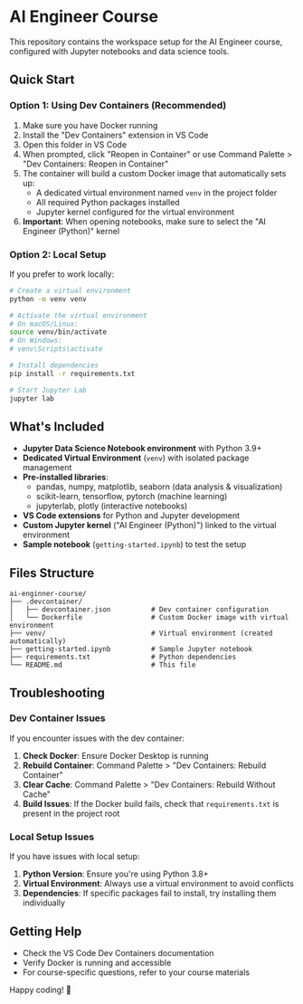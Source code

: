 # AI Engineer Course

This repository contains the workspace setup for the AI Engineer course, configured with Jupyter notebooks and data science tools.

## Quick Start

### Option 1: Using Dev Containers (Recommended)

1. Make sure you have Docker running
2. Install the "Dev Containers" extension in VS Code
3. Open this folder in VS Code
4. When prompted, click "Reopen in Container" or use Command Palette > "Dev Containers: Reopen in Container"
5. The container will build a custom Docker image that automatically sets up:
   - A dedicated virtual environment named `venv` in the project folder
   - All required Python packages installed
   - Jupyter kernel configured for the virtual environment
6. **Important**: When opening notebooks, make sure to select the "AI Engineer (Python)" kernel

### Option 2: Local Setup

If you prefer to work locally:

```bash
# Create a virtual environment
python -m venv venv

# Activate the virtual environment
# On macOS/Linux:
source venv/bin/activate
# On Windows:
# venv\Scripts\activate

# Install dependencies
pip install -r requirements.txt

# Start Jupyter Lab
jupyter lab
```

## What's Included

- **Jupyter Data Science Notebook environment** with Python 3.9+
- **Dedicated Virtual Environment** (`venv`) with isolated package management
- **Pre-installed libraries**:
  - pandas, numpy, matplotlib, seaborn (data analysis & visualization)
  - scikit-learn, tensorflow, pytorch (machine learning)
  - jupyterlab, plotly (interactive notebooks)
- **VS Code extensions** for Python and Jupyter development
- **Custom Jupyter kernel** ("AI Engineer (Python)") linked to the virtual environment
- **Sample notebook** (`getting-started.ipynb`) to test the setup

## Files Structure

```
ai-enginner-course/
├── .devcontainer/
│   ├── devcontainer.json          # Dev container configuration
│   └── Dockerfile                 # Custom Docker image with virtual environment
├── venv/                          # Virtual environment (created automatically)
├── getting-started.ipynb          # Sample Jupyter notebook
├── requirements.txt               # Python dependencies
└── README.md                      # This file
```

## Troubleshooting

### Dev Container Issues

If you encounter issues with the dev container:

1. **Check Docker**: Ensure Docker Desktop is running
2. **Rebuild Container**: Command Palette > "Dev Containers: Rebuild Container"
3. **Clear Cache**: Command Palette > "Dev Containers: Rebuild Without Cache"
4. **Build Issues**: If the Docker build fails, check that `requirements.txt` is present in the project root

### Local Setup Issues

If you have issues with local setup:

1. **Python Version**: Ensure you're using Python 3.8+
2. **Virtual Environment**: Always use a virtual environment to avoid conflicts
3. **Dependencies**: If specific packages fail to install, try installing them individually

## Getting Help

- Check the VS Code Dev Containers documentation
- Verify Docker is running and accessible
- For course-specific questions, refer to your course materials

Happy coding! 🚀
